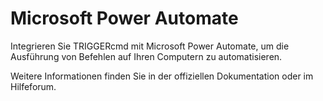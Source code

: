 # Microsoft Power Automate

Integrieren Sie TRIGGERcmd mit Microsoft Power Automate, um die Ausführung von Befehlen auf Ihren Computern zu automatisieren.

Weitere Informationen finden Sie in der offiziellen Dokumentation oder im Hilfeforum.
